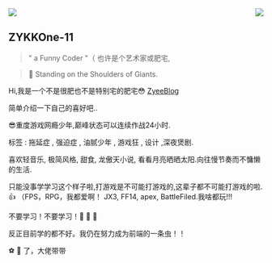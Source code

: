 
<img src="https://github-profile-summary-cards.vercel.app/api/cards/most-commit-language?username=ZYKKOne-11&theme=monokai" />
<img align="right" src='https://github-readme-stats.vercel.app/api?username=ZYKKOne-11&show_icons=true&title_color=fff&icon_color=79ff97&text_color=9f9f9f&bg_color=151515&hide=["contribs"]'>

## ZYKKOne-11

> " a Funny Coder "（ 也许是个艺术家或肥宅,

> 🥺 Standing on the Shoulders of Giants.

Hi,我是一个不是很肥也不是特别宅的肥宅😳 [ZyeeBlog](https://zyeeblog.com/#/) 

简单介绍一下自己的喜好吧..

😎重度游戏网瘾少年,巅峰状态可以连续作战24小时.

标签 : 拖延症 , 强迫症 , 油腻少年 , 游戏狂 , 设计 ,深夜煲剧.

喜欢轻音乐, 极简风格, 甜食, 龙傲天小说, 看看月亮晒晒太阳.向往慢节奏而不慵懒的生活.

只能没事学学习这个样子啦,打游戏是不可能打游戏的,这辈子都不可能打游戏的啦.👍 （FPS，RPG，我都爱啊！ JX3, FF14, apex, BattleFiled.我啥都玩!!!

不要学习！不要学习！🤯 🤯 🤯

反正目前学的都不好。我仍在努力成为前端的一条虫！！

⚽️ 🏀 了，大佬带带
